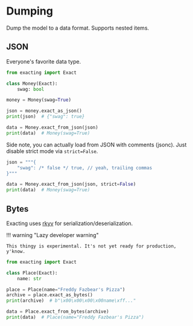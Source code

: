 # Dumping

Dump the model to a data format. Supports nested items.

## JSON

Everyone's favorite data type.

```python
from exacting import Exact

class Money(Exact):
    swag: bool

money = Money(swag=True)

json = money.exact_as_json()
print(json)  # {"swag": true}

data = Money.exact_from_json(json)
print(data)  # Money(swag=True)
```

Side note, you can actually load from JSON with comments (jsonc). Just disable strict mode via `strict=False`.

```python
json = """{
    "swag": /* false */ true, // yeah, trailing commas
}"""

data = Money.exact_from_json(json, strict=False)
print(data)  # Money(swag=True)
```


## Bytes

Exacting uses [rkyv](https://docs.rs/rkyv/latest/rkyv/) for serialization/deserialization.

!!! warning "Lazy developer warning"
    
    This thingy is experimental. It's not yet ready for production, y'know.

```python
from exacting import Exact

class Place(Exact):
    name: str

place = Place(name="Freddy Fazbear's Pizza")
archive = place.exact_as_bytes()
print(archive)  # b"\x00\x00\x00\x00name\xff..."

data = Place.exact_from_bytes(archive)
print(data)  # Place(name="Freddy Fazbear's Pizza")
```
